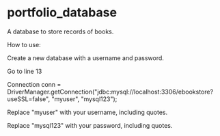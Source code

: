 # portfolio_database
A database to store records of books.

How to use:

Create a new database with a username and password.

Go to line 13

Connection conn = DriverManager.getConnection("jdbc:mysql://localhost:3306/ebookstore?useSSL=false", "myuser", "mysql123");

Replace "myuser" with your username, including quotes.

Replace "mysql123" with your password, including quotes.
